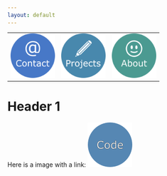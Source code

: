 ```yaml
---
layout: default
---
```


<table>
  <tr>
    <td> <a href="https://azhb.github.io/contact/"> <img src="websiteContact.png" alt="Snow" width="100" height="100"> </a> </td>
    <td> <a href="https://azhb.github.io/projects/"> <img src="websiteProjects.png" alt="Forest" width="100" height="100"> </a> </td>
    <td> <a href="https://azhb.github.io/about/"> <img src="websiteAbout.png" alt="Mountains" width="100" height="100"> </a> </td>
  </tr>
</table>

Header 1
===============



Here is a image with a link: <a href="https://azhb.github.io/test/">
<img border="0" alt="" src="test1.png" width="100" height="100">
</a>

